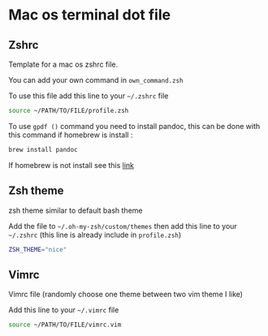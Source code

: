 # Mac os terminal dot file

## Zshrc 

Template for a mac os zshrc file. 

You can add your own command in `own_command.zsh`

To use this file add this line to your  `~/.zshrc` file
```bash 
source ~/PATH/TO/FILE/profile.zsh
```

To use `gpdf ()` command you need to install pandoc, this can be done with this command if homebrew is install :
```bash 
brew install pandoc
```

If homebrew is not install see this [link](https://brew.sh)

## Zsh theme

zsh theme similar to default bash theme

Add the file to `~/.oh-my-zsh/custom/themes` then add this line to your `~/.zshrc` (this line is already include in `profile.zsh`)

```bash 
ZSH_THEME="nice"
```

## Vimrc 

Vimrc file (randomly choose one theme between two vim theme I like)

Add this line to your  `~/.vimrc` file

```bash 
source ~/PATH/TO/FILE/vimrc.vim
```


